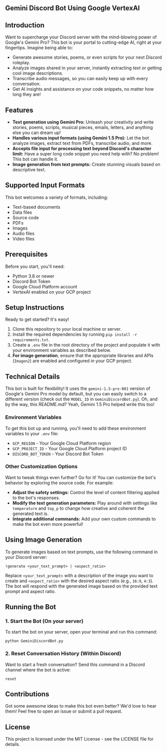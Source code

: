 ## Gemini Discord Bot Using Google VertexAI

## Introduction
Want to supercharge your Discord server with the mind-blowing power of Google's Gemini Pro? This bot is your portal to cutting-edge AI, right at your fingertips.  Imagine being able to:

* Generate awesome stories, poems, or even scripts for your next Discord roleplay.
* Analyze images shared in your server, instantly extracting text or getting cool image descriptions.
* Transcribe audio messages, so you can easily keep up with every conversation.
* Get AI insights and assistance on your code snippets, no matter how long they are!
   

## Features
- **Text generation using Gemini Pro:**  Unleash your creativity and write stories, poems, scripts, musical pieces, emails, letters, and anything else you can dream up!
- **Handles various input formats (using Gemini 1.5 Pro):** Let the bot analyze images, extract text from PDFs, transcribe audio, and more.
- **Accepts file input for processing text beyond Discord's character limit:** Have a super long code snippet you need help with?  No problem! This bot can handle it.
- **Image generation from text prompts:** Create stunning visuals based on descriptive text.
   

## Supported Input Formats
This bot welcomes a variety of formats, including:
- Text-based documents
- Data files
- Source code
- PDFs
- Images
- Audio files
- Video files

## Prerequisites
Before you start, you'll need:
- Python 3.8 or newer
- Discord Bot Token
- Google Cloud Platform account
- VertexAI enabled on your GCP project

## Setup Instructions
Ready to get started? It's easy!
1. Clone this repository to your local machine or server.
2. Install the required dependencies by running `pip install -r requirements.txt`.
3. Create a `.env` file in the root directory of the project and populate it with your environment variables as described below.
4. **For image generation**, ensure that the appropriate libraries and APIs (`Imagen2`) are enabled and configured in your GCP project.

## Technical Details
This bot is built for flexibility! It uses the `gemini-1.5-pro-001` version of Google's Gemini Pro model by default, but you can easily switch to a different version (check out the `MODEL_ID` in `GeminiDiscordBot.py`). Oh, and by the way, this README.md?  Yeah, Gemini 1.5 Pro helped write this too! 

### Environment Variables
To get this bot up and running, you'll need to add these environment variables to your `.env` file:

- `GCP_REGION` - Your Google Cloud Platform region
- `GCP_PROJECT_ID` - Your Google Cloud Platform project ID
- `DISCORD_BOT_TOKEN` - Your Discord Bot Token

### Other Customization Options
Want to tweak things even further? Go for it!  You can customize the bot's behavior by exploring the source code. For example:

*  **Adjust the safety settings:** Control the level of content filtering applied to the bot's responses.
* **Modify the text generation parameters:** Play around with settings like `temperature` and `top_p` to change how creative and coherent the generated text is.
*  **Integrate additional commands:**  Add your own custom commands to make the bot even more powerful!

## Using Image Generation
To generate images based on text prompts, use the following command in your Discord server:

```
!generate <your_text_prompt> | <aspect_ratio>
```

Replace `<your_text_prompt>` with a description of the image you want to create and `<aspect_ratio>` with the desired aspect ratio (e.g., `16:9`, `4:3`). The bot will respond with the generated image based on the provided text prompt and aspect ratio.


## Running the Bot

### 1. Start the Bot (On your server)
To start the bot on your server, open your terminal and run this command:
```
python GeminiDiscordBot.py
```

### 2. Reset Conversation History (Within Discord)
Want to start a fresh conversation? Send this command in a Discord channel where the bot is active:
```
reset
```

## Contributions
Got some awesome ideas to make this bot even better? We'd love to hear them! Feel free to open an issue or submit a pull request.

## License
This project is licensed under the MIT License - see the LICENSE file for details.
